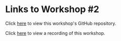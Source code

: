 # Links to Workshop \#2
Click [here](https://www.google.com/) to view this workshop's GitHub repository.



Click [here](https://www.google.com/) to view a recording of this workshop.
